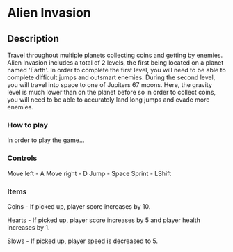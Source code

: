 # Alien Invasion

## Description
Travel throughout multiple planets collecting coins and getting by enemies. Alien Invasion includes a total of 2 levels, the first being located on a planet named 'Earth'. In order to complete the first level, you will need to be able to complete difficult jumps and outsmart enemies. During the second level, you will travel into space to one of Jupiters 67 moons. Here, the gravity level is much lower than on the planet before so in order to collect coins, you will need to be able to accurately land long jumps and evade more enemies.

### How to play
In order to play the game...

### Controls
Move left - A
Move right - D
Jump - Space
Sprint - LShift

### Items
Coins - If picked up, player score increases by 10.


Hearts - If picked up, player score increases by 5 and player health increases by 1.


Slows - If picked up, player speed is decreased to 5.


